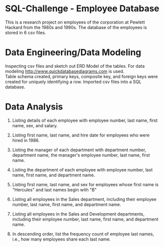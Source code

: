 # SQL-Challenge - Employee Database
This is a research project on employees of the corporation at Pewlett Hackard from the 1980s and 1990s.  The database of the employees is stored in 6 csv files.

# Data Engineering/Data Modeling  
Inspecting csv files and sketch out ERD Model of the tables.  For data modeling http://www.quickdatabasediagrams.com is used.  
Table schema created, primary keys, composite key, and foreign keys were created for uniquely identifying a row.  Imported csv files into a SQL database.

# Data Analysis
1. Listing details of each employee with employee number, last name, first name, sex, and salary.

2. Listing first name, last name, and hire date for employees who were hired in 1986.

3. Listing the manager of each department with department number, department name, the manager's employee number, last name, first name.

4. Listing the department of each employee with employee number, last name, first name, and department name.

5. Listing first name, last name, and sex for employees whose first name is "Hercules" and last names begin with "B"

6. Listing all employees in the Sales department, including their employee number, last name, first name, and department name.

7. Listing all employees in the Sales and Development departments, including their employee number, last name, first name, and department name.

8. In descending order, list the frequency count of employee last names, i.e., how many employees share each last name.

